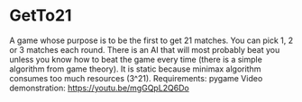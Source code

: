 # GetTo21
A game whose purpose is to be the first to get 21 matches. You can pick 1, 2 or 3 matches each round. There is an AI that will most probably beat you unless you know how to beat the game every time (there is a simple algorithm from game theory). It is static because minimax algorithm consumes too much resources (3^21).
Requirements: pygame
Video demonstration: https://youtu.be/mgGQpL2Q6Do
